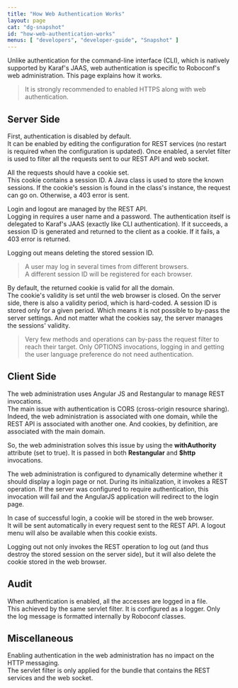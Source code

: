 ```yaml
---
title: "How Web Authentication Works"
layout: page
cat: "dg-snapshot"
id: "how-web-authentication-works"
menus: [ "developers", "developer-guide", "Snapshot" ]
---
```


Unlike authentication for the command-line interface (CLI), which is natively supported
by Karaf's JAAS, web authentication is specific to Roboconf's web administration. This page
explains how it works.

> It is strongly recommended to enabled HTTPS along with web authentication.


## Server Side

First, authentication is disabled by default.  
It can be enabled by editing the configuration for REST services (no restart is required
when the configuration is updated). Once enabled, a servlet filter is used to filter all
the requests sent to our REST API and web socket.

All the requests should have a cookie set.  
This cookie contains a session ID. A Java class is used to store the known sessions. If the
cookie's session is found in the class's instance, the request can go on. Otherwise, a 403 error is sent.

Login and logout are managed by the REST API.  
Logging in requires a user name and a password. The authentication itself is delegated to
Karaf's JAAS (exactly like CLI authentication). If it succeeds, a session ID is generated
and returned to the client as a cookie. If it fails, a 403 error is returned.

Logging out means deleting the stored session ID.

> A user may log in several times from different browsers.  
> A different session ID will be registered for each browser.

By default, the returned cookie is valid for all the domain.  
The cookie's validity is set until the web browser is closed. On the server side, there is also
a validity period, which is hard-coded. A session ID is stored only for a given period.
Which means it is not possible to by-pass the server settings. And not matter what the cookies say,
the server manages the sessions' validity.

> Very few methods and operations can by-pass the request filter to reach their target.
> Only OPTIONS invocations, logging in and getting the user language preference do not need authentication.  


## Client Side

The web administration uses Angular JS and Restangular to manage REST invocations.  
The main issue with authentication is CORS (cross-origin resource sharing). Indeed,
the web administration is associated with one domain, while the REST API is associated
with another one. And cookies, by definition, are associated with the main domain.

So, the web administration solves this issue by using the **withAuthority** attribute (set to true).
It is passed in both **Restangular** and **$http** invocations.

The web administration is configured to dynamically determine whether it should display a login page or not.
During its initialization, it invokes a REST operation. If the server was configured to require authentication,
this invocation will fail and the AngularJS application will redirect to the login page.

In case of successful login, a cookie will be stored in the web browser.  
It will be sent automatically in every request sent to the REST API. A logout menu will also be available
when this cookie exists.

Logging out not only invokes the REST operation to log out (and thus destroy the stored session on the server
side), but it will also delete the cookie stored in the web browser.


## Audit

When authentication is enabled, all the accesses are logged in a file.  
This achieved by the same servlet filter. It is configured as a logger. Only the log message
is formatted internally by Roboconf classes.


## Miscellaneous

Enabling authentication in the web administration has no impact on the HTTP messaging.   
The servlet filter is only applied for the bundle that contains the REST services and the web socket.
